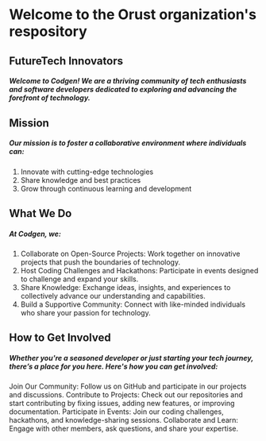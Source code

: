 
# Welcome to the Orust organization's respository
## FutureTech Innovators

##### Welcome to Codgen! We are a thriving community of tech enthusiasts and software developers dedicated to exploring and advancing the forefront of technology.

## Mission

##### Our mission is to foster a collaborative environment where individuals can:

1. Innovate with cutting-edge technologies
2. Share knowledge and best practices
3. Grow through continuous learning and development

## What We Do

##### At Codgen, we:

1. Collaborate on Open-Source Projects: Work together on innovative projects that push the boundaries of technology.
2. Host Coding Challenges and Hackathons: Participate in events designed to challenge and expand your skills.
3. Share Knowledge: Exchange ideas, insights, and experiences to collectively advance our understanding and capabilities.
4. Build a Supportive Community: Connect with like-minded individuals who share your passion for technology.

## How to Get Involved

##### Whether you're a seasoned developer or just starting your tech journey, there’s a place for you here. Here's how you can get involved:

Join Our Community: Follow us on GitHub and participate in our projects and discussions.
Contribute to Projects: Check out our repositories and start contributing by fixing issues, adding new features, or improving documentation.
Participate in Events: Join our coding challenges, hackathons, and knowledge-sharing sessions.
Collaborate and Learn: Engage with other members, ask questions, and share your expertise.
